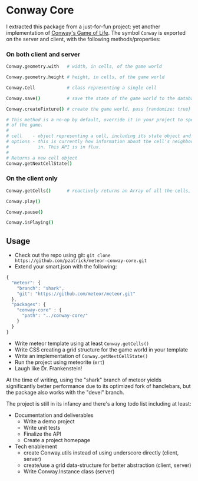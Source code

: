 Conway Core
===========

I extracted this package from a just-for-fun project: yet another implementation of [Conway's Game of Life](http://en.wikipedia.org/wiki/Conway's_Game_of_Life). The symbol `Conway` is exported on the server and client, with the following methods/properties:

### On both client and server

```coffeescript
Conway.geometry.with   # width, in cells, of the game world

Conway.geometry.height # height, in cells, of the game world

Conway.Cell            # class representing a single cell

Conway.save()          # save the state of the game world to the database

Conway.createFixture() # create the game world, pass {randomize: true} for randomness

# This method is a no-op by default, override it in your project to specify the rules
# of the game. 
#
# cell    - object representing a cell, including its state object and meta-data
# options - this is currently how information about the cell's neighbors is passed
#           in. This API is in flux.
#
# Returns a new cell object
Conway.getNextCellState() 
```

### On the client only

```coffeescript
Conway.getCells()      # reactively returns an Array of all the cells, length will be width * height 

Conway.play()

Conway.pause()

Conway.isPlaying()
```

## Usage

- Check out the repo using git: `git clone https://github.com/pzatrick/meteor-conway-core.git`
- Extend your smart.json with the following:

```javascript
{
  "meteor": {
    "branch": "shark",
    "git": "https://github.com/meteor/meteor.git"
  },
  "packages": {
    "conway-core" : {
      "path": "../conway-core/"
    }
  }
}
```
- Write meteor template using at least `Conway.getCells()`
- Write CSS creating a grid structure for the game world in your template
- Write an implementation of `Conway.getNextCellState()`
- Run the project using meteorite (`mrt`)
- Laugh like Dr. Frankenstein!

At the time of writing, using the "shark" branch of meteor yields significantly better performance due to its optimized fork of handlebars, but the package also works with the "devel" branch.

The project is still in its infancy and there's a long todo list including at least:
- Documentation and deliverables
  - Write a demo project
  - Write unit tests
  - Finalize the API
  - Create a project homepage
- Tech enablement
  - create Conway.utils instead of using underscore directly (client, server)
  - create/use a grid data-structure for better abstraction (client, server)
  - Write Conway.Instance class (server)



